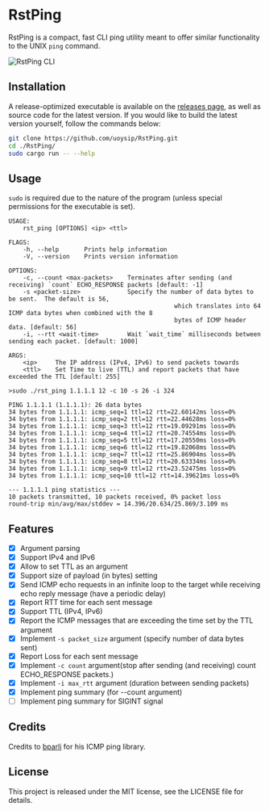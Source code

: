# RstPing

RstPing is a compact, fast CLI ping utility meant to offer similar functionality to the UNIX `ping` command.

![RstPing CLI](https://i.imgur.com/qNBiKbA.png)

## Installation

A release-optimized executable is available on the [releases page](https://github.com/uoysip/ping-util-rs/releases), as well as source code for the latest version. If you would like to build the latest version yourself, follow the commands below:

```bash
git clone https://github.com/uoysip/RstPing.git
cd ./RstPing/
sudo cargo run -- --help
```

## Usage
`sudo` is required due to the nature of the program (unless special permissions for the executable is set).

```
USAGE:
    rst_ping [OPTIONS] <ip> <ttl>

FLAGS:
    -h, --help       Prints help information
    -V, --version    Prints version information

OPTIONS:
    -c, --count <max-packets>    Terminates after sending (and receiving) `count` ECHO_RESPONSE packets [default: -1]
    -s <packet-size>             Specify the number of data bytes to be sent.  The default is 56,
                                              which translates into 64 ICMP data bytes when combined with the 8
                                              bytes of ICMP header data. [default: 56]
    -i, --rtt <wait-time>        Wait `wait_time` milliseconds between sending each packet. [default: 1000]

ARGS:
    <ip>     The IP address (IPv4, IPv6) to send packets towards
    <ttl>    Set Time to live (TTL) and report packets that have exceeded the TTL [default: 255]
```

```
>sudo ./rst_ping 1.1.1.1 12 -c 10 -s 26 -i 324                                                                                  

PING 1.1.1.1 (1.1.1.1): 26 data bytes
34 bytes from 1.1.1.1: icmp_seq=1 ttl=12 rtt=22.60142ms loss=0%
34 bytes from 1.1.1.1: icmp_seq=2 ttl=12 rtt=22.44628ms loss=0%
34 bytes from 1.1.1.1: icmp_seq=3 ttl=12 rtt=19.09291ms loss=0%
34 bytes from 1.1.1.1: icmp_seq=4 ttl=12 rtt=20.74554ms loss=0%
34 bytes from 1.1.1.1: icmp_seq=5 ttl=12 rtt=17.20550ms loss=0%
34 bytes from 1.1.1.1: icmp_seq=6 ttl=12 rtt=19.82068ms loss=0%
34 bytes from 1.1.1.1: icmp_seq=7 ttl=12 rtt=25.86904ms loss=0%
34 bytes from 1.1.1.1: icmp_seq=8 ttl=12 rtt=20.63334ms loss=0%
34 bytes from 1.1.1.1: icmp_seq=9 ttl=12 rtt=23.52475ms loss=0%
34 bytes from 1.1.1.1: icmp_seq=10 ttl=12 rtt=14.39621ms loss=0%

--- 1.1.1.1 ping statistics ---
10 packets transmitted, 10 packets received, 0% packet loss
round-trip min/avg/max/stddev = 14.396/20.634/25.869/3.109 ms
```

## Features

- [x] Argument parsing
- [x] Support IPv4 and IPv6
- [x] Allow to set TTL as an argument
- [x] Support size of payload (in bytes) setting 
- [x] Send ICMP echo requests in an infinite loop to the target while receiving echo reply message (have a periodic delay)
- [x] Report RTT time for each sent message
- [x] Support TTL (IPv4, IPv6)
- [x] Report the ICMP messages that are exceeding the time set by the TTL argument
- [x] Implement `-s packet_size` argument (specify number of data bytes sent)
- [x] Report Loss for each sent message
- [x] Implement `-c count` argument(stop after sending (and receiving) count ECHO_RESPONSE packets.)
- [x] Implement `-i max_rtt` argument (duration between sending packets)
- [x] Implement ping summary (for --count argument)
- [ ] Implement ping summary for SIGINT signal

## Credits

Credits to [bparli](https://github.com/bparli) for his ICMP ping library.

## License

This project is released under the MIT license, see the LICENSE file for details.
